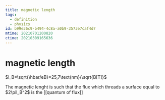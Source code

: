 ```yaml
---
title: magnetic length
tags:
  - definition
  - physics
id: b99e36c9-b494-4c8a-a0b9-3573e7caf4d7
mtime: 20210701200820
ctime: 20210309165636
---
```


# magnetic length

$l_B=\sqrt{\hbar/eB}=25,7\text{nm}/\sqrt{B[T]}$

The magnetic lenght is such that the flux which threads a surface equal to $2\pil_B^2$ is the [[quantum of flux]]
